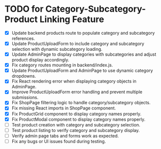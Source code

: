 # TODO for Category-Subcategory-Product Linking Feature

- [x] Update backend products route to populate category and subcategory references.
- [x] Update ProductUploadForm to include category and subcategory selection with dynamic subcategory loading.
- [x] Update AdminPage to display categories with subcategories and adjust product display accordingly.
- [x] Fix category routes mounting in backend/index.js.
- [x] Update ProductUploadForm and AdminPage to use dynamic category dropdowns.
- [x] Fix React rendering error when displaying category objects in AdminPage.
- [x] Improve ProductUploadForm error handling and prevent multiple submissions.
- [x] Fix ShopPage filtering logic to handle category/subcategory objects.
- [x] Fix missing React imports in ShopPage component.
- [x] Fix ProductGrid component to display category names properly.
- [x] Fix ProductModal component to display category names properly.
- [ ] Test product creation with category and subcategory selection.
- [ ] Test product listing to verify category and subcategory display.
- [ ] Verify admin page tabs and forms work as expected.
- [ ] Fix any bugs or UI issues found during testing.
